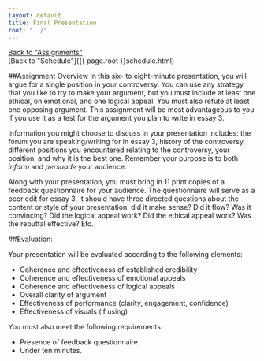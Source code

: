 ```yaml
---
layout: default
title: Final Presentation
root: "../"
---
```

[Back to "Assignments"](index.html)  
[Back to "Schedule"]({{ page.root }}schedule.html)  

##Assignment Overview
In this six- to eight-minute presentation, you will argue for a single position in your controversy. You can use any strategy that you like to try to make your argument, but you must include at least one ethical, on emotional, and one logical appeal. You must also refute at least one opposing argument. This assignment will be most advantageous to you if you use it as a test for the argument you plan to write in essay 3.  

Information you might choose to discuss in your presentation includes: the forum you are speaking/writing for in essay 3, history of the controversy, different positions you encountered relating to the controversy, your position, and why it is the best one. Remember your purpose is to both *inform* and *persuade* your audience.  

Along with your presentation, you must bring in 11 print copies of a feedback questionnaire for your audience. The questionnaire will serve as a peer edit for essay 3. It should have three directed questions about the content or style of your presentation: did it make sense? Did it flow? Was it convincing? Did the logical appeal work? Did the ethical appeal work? Was the rebuttal effective? Etc.

##Evaluation:

Your presentation will be evaluated according to the following elements:

* Coherence and effectiveness of established credibility
* Coherence and effectiveness of emotional appeals
* Coherence and effectiveness of logical appeals
* Overall clarity of argument
* Effectiveness of performance (clarity, engagement, confidence)
* Effectiveness of visuals (if using)

You must also meet the following requirements:
* Presence of feedback questionnaire.
* Under ten minutes.
